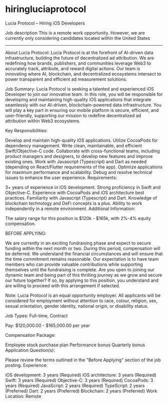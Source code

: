 # hiringluciaprotocol
Lucia Protocol – Hiring iOS Developers 

Job description
This is a remote work opportunity. However, we are currently only considering candidates located within the United States

-----------------------------------------------------------------------------------------------

About Lucia Protocol: Lucia Protocol is at the forefront of AI-driven data infrastructure, building the future of decentralized ad attribution. We are redefining how brands, publishers, and communities leverage Web3 to accurately track, attribute, and reward digital actions. Our team is innovating where AI, blockchain, and decentralized ecosystems intersect to power transparent and efficient ad measurement solutions.

Job Summary: Lucia Protocol is seeking a talented and experienced iOS Developer to join our innovative team. In this role, you will be responsible for developing and maintaining high-quality iOS applications that integrate seamlessly with our AI-driven, blockchain-powered data infrastructure. You will play a key part in ensuring our mobile platform is secure, efficient, and user-friendly, supporting our mission to redefine decentralized ad attribution within Web3 ecosystems.

Key Responsibilities:

Develop and maintain high-quality iOS applications.
Utilize CocoaPods for dependency management.
Write clean, maintainable, and efficient Swift/Objective-C code.
Collaborate with cross-functional teams, including product managers and designers, to develop new features and improve existing ones.
Work with Javascript (Typescript) and Dart as needed (depending on React/Flutter requirements of the app).
Optimize applications for maximum performance and scalability.
Debug and resolve technical issues to enhance the user experience.
Requirements:

3+ years of experience in iOS development.
Strong proficiency in Swift and Objective-C.
Experience with CocoaPods and iOS architecture best practices.
Familiarity with Javascript (Typescript) and Dart.
Knowledge of blockchain technology and DeFi concepts is a plus.
Ability to work independently in a remote environment.
Additional Information:

The salary range for this position is $120k - $165k, with 2%-4% equity compensation.

BEFORE APPLYING:

We are currently in an exciting fundraising phase and expect to secure funding within the next month or two. During this period, compensation will be deferred. We understand the financial circumstances and will ensure that the time commitment remains reasonable. Our expectation is to have team members who can provide valuable contributions while supporting themselves until the fundraising is complete. Are you open to joining our dynamic team and being part of this thrilling journey as we grow and secure our future together? If so, by applying to this position, you understand and are willing to proceed with this arrangement if selected.

Note: Lucia Protocol is an equal opportunity employer. All applicants will be considered for employment without attention to race, colour, religion, sex, sexual orientation, gender identity, national origin, or disability status.

Job Types: Full-time, Contract

Pay: $120,000.00 - $165,000.00 per year

Compensation Package:


Employee stock purchase plan
Performance bonus
Quarterly bonus
Application Question(s):


Please review the terms outlined in the "Before Applying" section of the job posting.
Experience:


iOS development: 3 years (Required)
iOS architecture: 3 years (Required)
Swift: 3 years (Required)
Objective-C: 3 years (Required)
CocoaPods: 3 years (Required)
JavaScript: 2 years (Required)
TypeScript: 2 years (Preferred)
Dart: 2 years (Preferred)
Blockchain: 2 years (Preferred)
Work Location: Remote
